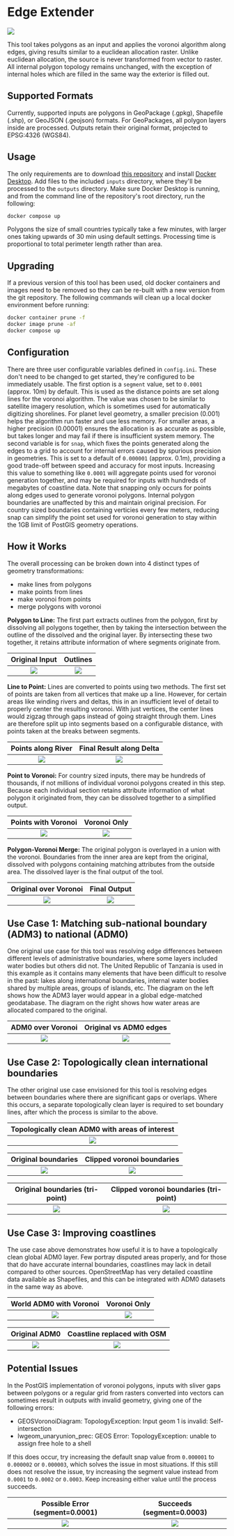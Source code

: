 # Edge Extender

![](https://img.fieldmaps.io/edge-extender/wld_01.png)

This tool takes polygons as an input and applies the voronoi algorithm along edges, giving results similar to a euclidean allocation raster. Unlike euclidean allocation, the source is never transformed from vector to raster. All internal polygon topology remains unchanged, with the exception of internal holes which are filled in the same way the exterior is filled out.

## Supported Formats

Currently, supported inputs are polygons in GeoPackage (.gpkg), Shapefile (.shp), or GeoJSON (.geojson) formats. For GeoPackages, all polygon layers inside are processed. Outputs retain their original format, projected to EPSG:4326 (WGS84).

## Usage

The only requirements are to download [this repository](https://github.com/fieldmaps/polygon-voronoi/archive/refs/heads/main.zip) and install [Docker Desktop](https://www.docker.com/products/docker-desktop). Add files to the included `inputs` directory, where they'll be processed to the `outputs` directory. Make sure Docker Desktop is running, and from the command line of the repository's root directory, run the following:

```sh
docker compose up
```

Polygons the size of small countries typically take a few minutes, with larger ones taking upwards of 30 min using default settings. Processing time is proportional to total perimeter length rather than area.

## Upgrading

If a previous version of this tool has been used, old docker containers and images need to be removed so they can be re-built with a new version from the git repository. The following commands will clean up a local docker environment before running:

```sh
docker container prune -f
docker image prune -af
docker compose up
```

## Configuration

There are three user configurable variables defined in `config.ini`. These don't need to be changed to get started, they're configured to be immediately usable. The first option is a `segment` value, set to `0.0001` (approx. 10m) by default. This is used as the distance points are set along lines for the voronoi algorithm. The value was chosen to be similar to satellite imagery resolution, which is sometimes used for automatically digitizing shorelines. For planet level geometry, a smaller precision (0.001) helps the algorithm run faster and use less memory. For smaller areas, a higher precision (0.00001) ensures the allocation is as accurate as possible, but takes longer and may fail if there is insufficient system memory. The second variable is for `snap`, which fixes the points generated along the edges to a grid to account for internal errors caused by spurious precision in geometries. This is set to a default of `0.000001` (approx. 0.1m), providing a good trade-off between speed and accuracy for most inputs. Increasing this value to something like `0.0001` will aggregate points used for voronoi generation together, and may be required for inputs with hundreds of megabytes of coastline data. Note that snapping only occurs for points along edges used to generate voronoi polygons. Internal polygon boundaries are unaffected by this and maintain original precision. For country sized boundaries containing verticies every few meters, reducing snap can simplify the point set used for voronoi generation to stay within the 1GB limit of PostGIS geometry operations.

## How it Works

The overall processing can be broken down into 4 distinct types of geometry transformations:

- make lines from polygons
- make points from lines
- make voronoi from points
- merge polygons with voronoi

**Polygon to Line:** The first part extracts outlines from the polygon, first by dissolving all polygons together, then by taking the intersection between the outline of the dissolved and the original layer. By intersecting these two together, it retains attribute information of where segments originate from.

|                     Original Input                     |                        Outlines                        |
| :----------------------------------------------------: | :----------------------------------------------------: |
| ![](https://img.fieldmaps.io/edge-extender/tza_01.png) | ![](https://img.fieldmaps.io/edge-extender/tza_02.png) |

**Line to Point:** Lines are converted to points using two methods. The first set of points are taken from all vertices that make up a line. However, for certain areas like winding rivers and deltas, this in an insufficient level of detail to properly center the resulting voronoi. With just vertices, the center lines would zigzag through gaps instead of going straight through them. Lines are therefore split up into segments based on a configurable distance, with points taken at the breaks between segments.

|                   Points along River                   |                Final Result along Delta                |
| :----------------------------------------------------: | :----------------------------------------------------: |
| ![](https://img.fieldmaps.io/edge-extender/tza_03.png) | ![](https://img.fieldmaps.io/edge-extender/tza_04.png) |

**Point to Voronoi:** For country sized inputs, there may be hundreds of thousands, if not millions of individual voronoi polygons created in this step. Because each individual section retains attribute information of what polygon it originated from, they can be dissolved together to a simplified output.

|                  Points with Voronoi                   |                      Voronoi Only                      |
| :----------------------------------------------------: | :----------------------------------------------------: |
| ![](https://img.fieldmaps.io/edge-extender/tza_05.png) | ![](https://img.fieldmaps.io/edge-extender/tza_06.png) |

**Polygon-Voronoi Merge:** The original polygon is overlayed in a union with the voronoi. Boundaries from the inner area are kept from the original, dissolved with polygons containing matching attributes from the outside area. The dissolved layer is the final output of the tool.

|                 Original over Voronoi                  |                      Final Output                      |
| :----------------------------------------------------: | :----------------------------------------------------: |
| ![](https://img.fieldmaps.io/edge-extender/tza_07.png) | ![](https://img.fieldmaps.io/edge-extender/tza_08.png) |

## Use Case 1: Matching sub-national boundary (ADM3) to national (ADM0)

One original use case for this tool was resolving edge differences between different levels of administrative boundaries, where some layers included water bodies but others did not. The United Republic of Tanzania is used in this example as it contains many elements that have been difficult to resolve in the past: lakes along international boundaries, internal water bodies shared by multiple areas, groups of islands, etc. The diagram on the left shows how the ADM3 layer would appear in a global edge-matched geodatabase. The diagram on the right shows how water areas are allocated compared to the original.

|                   ADM0 over Voronoi                    |                 Original vs ADM0 edges                 |
| :----------------------------------------------------: | :----------------------------------------------------: |
| ![](https://img.fieldmaps.io/edge-extender/tza_09.png) | ![](https://img.fieldmaps.io/edge-extender/tza_10.png) |

## Use Case 2: Topologically clean international boundaries

The other original use case envisioned for this tool is resolving edges between boundaries where there are significant gaps or overlaps. Where this occurs, a separate topologically clean layer is required to set boundary lines, after which the process is similar to the above.

|    Topologically clean ADM0 with areas of interest     |
| :----------------------------------------------------: |
| ![](https://img.fieldmaps.io/edge-extender/tri_00.png) |

|                  Original boundaries                   |               Clipped voronoi boundaries               |
| :----------------------------------------------------: | :----------------------------------------------------: |
| ![](https://img.fieldmaps.io/edge-extender/tri_01.png) | ![](https://img.fieldmaps.io/edge-extender/tri_02.png) |

|            Original boundaries (tri-point)             |         Clipped voronoi boundaries (tri-point)         |
| :----------------------------------------------------: | :----------------------------------------------------: |
| ![](https://img.fieldmaps.io/edge-extender/tri_03.png) | ![](https://img.fieldmaps.io/edge-extender/tri_04.png) |

## Use Case 3: Improving coastlines

The use case above demonstrates how useful it is to have a topologically clean global ADM0 layer. Few portray disputed areas properly, and for those that do have accurate internal boundaries, coastlines may lack in detail compared to other sources. OpenStreetMap has very detailed coastline data available as Shapefiles, and this can be integrated with ADM0 datasets in the same way as above.

|                World ADM0 with Voronoi                 |                      Voronoi Only                      |
| :----------------------------------------------------: | :----------------------------------------------------: |
| ![](https://img.fieldmaps.io/edge-extender/wld_01.png) | ![](https://img.fieldmaps.io/edge-extender/wld_02.png) |

|                     Original ADM0                      |              Coastline replaced with OSM               |
| :----------------------------------------------------: | :----------------------------------------------------: |
| ![](https://img.fieldmaps.io/edge-extender/wld_03.png) | ![](https://img.fieldmaps.io/edge-extender/wld_04.png) |

## Potential Issues

In the PostGIS implementation of voronoi polygons, inputs with sliver gaps between polygons or a regular grid from rasters converted into vectors can sometimes result in outputs with invalid geometry, giving one of the following errors:

- GEOSVoronoiDiagram: TopologyException: Input geom 1 is invalid: Self-intersection
- lwgeom_unaryunion_prec: GEOS Error: TopologyException: unable to assign free hole to a shell

If this does occur, try increasing the default snap value from `0.000001` to `0.000002` or `0.000003`, which solves the issue in most situations. If this still does not resolve the issue, try increasing the segment value instead from `0.0001` to `0.0002` or `0.0003`. Keep increasing either value until the process succeeds.

|            Possible Error (segment=0.0001)             |               Succeeds (segment=0.0003)                |
| :----------------------------------------------------: | :----------------------------------------------------: |
| ![](https://img.fieldmaps.io/edge-extender/err_01.png) | ![](https://img.fieldmaps.io/edge-extender/err_02.png) |
